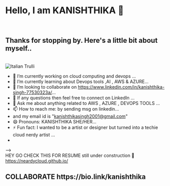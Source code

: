 <h1>Hello, I am KANISHTHIKA 👋</h1>
<br>
<h2>Thanks for stopping by. Here's a little bit about myself..</h2>
<br>
<img src="C:\Users\hp\OneDrive\Desktop\kabutuu\kabutuuzen\152026782_792565005154356_3472313199921614016_n.png" alt="Italian Trulli">

- 🔭 I’m currently working on cloud computing and devops ...
- 🌱 I’m currently learning about Devops tools ,AI , AWS & AZURE...
- 👯 I’m looking to collaborate on https://www.linkedin.com/in/kanishthika-singh-77530323a/...
- 🤔 If any questions then feel free to connect on LinkedIn ...
- 💬 Ask me about anything related to AWS , AZURE , DEVOPS TOOLS ...
- 📫 How to reach me: by sending msg on linkedin...
- and my email id is "kanishthikasingh2001@gmail.com"
- 😄 Pronouns: KANISHTHIKA SHE/HER...
- ⚡ Fun fact: I wanted to be a artist or designer but turned into a techie cloud nerdy artist ...
- 
-->
<br>
HEY GO CHECK THIS FOR RESUME
still under construction 🚧 
https://neardycloud.github.io/

<H2>COLLABORATE  https://bio.link/kanishthika <H2>
